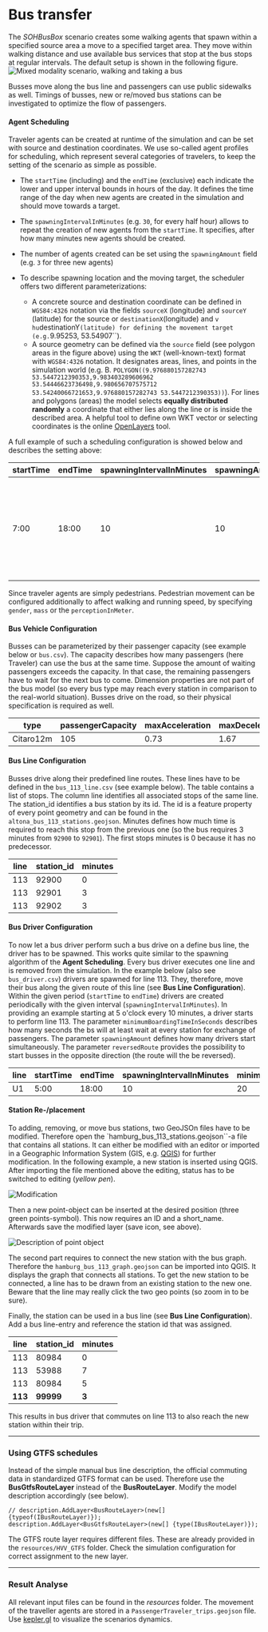  # Bus transfer

The _SOHBusBox_ scenario creates some walking agents that spawn within a specified source area a move to a specified
target area. They move within walking distance and use available bus services that stop at the bus stops at regular
intervals.
The default setup is shown in the following figure.  
![Mixed modality scenario, walking and taking a bus](images/bus_driving_scenario.png)

Busses move along the bus line and passengers can use public sidewalks as well. Timings of busses, new or re/moved bus
stations can be investigated to optimize the flow of passengers.

#### Agent Scheduling

Traveler agents can be created at runtime of the simulation and can be set with source and destination coordinates. We
use so-called agent profiles for scheduling, which represent several categories of travelers, to keep the setting of the
scenario as simple as possible.

* The ``startTime`` (including) and the ``endTime`` (exclusive) each indicate the lower and upper interval bounds in
  hours of the day. It defines the time range of the day when new agents are created in the simulation and should move
  towards a target.

* The ``spawningIntervalInMinutes`` (e.g. ``30``, for every half hour) allows to repeat the creation of new agents from
  the ``startTime``. It specifies, after how many minutes new agents should be created.

* The number of agents created can be set using the ``spawningAmount`` field (e.g. ``3`` for three new agents)

* To describe spawning location and the moving target, the scheduler offers two different parameterizations:
    * A concrete source and destination coordinate can be defined in ``WGS84:4326`` notation via the
      fields ``sourceX`` (longitude) and ``sourceY`` (latitude) for the source or ``destinationX``(longitude)
      and `v hu`destinationY`` (latitude) for defining the movement target (e.g. ``9.95253, 53.54907``).
    * A source geometry can be defined via the ``source`` field (see polygon areas in the figure above) using
      the ``WKT`` (well-known-text) format with ``WGS84:4326`` notation. It designates areas, lines, and points in the
      simulation world (e.g.
      B. ``POLYGON((9.976880157282743 53.5447212390353,9.983403289606962 53.54446623736498,9.980656707575712 53.54240066721653,9.976880157282743 53.5447212390353))``).
      For lines and polygons (areas) the model selects **equally distributed randomly** a coordinate that either lies
      along the line or is inside the described area. A helpful tool to define own WKT vector or selecting coordinates
      is the online  [OpenLayers](http://dev.openlayers.org/examples/vector-formats.html) tool.

A full example of such a scheduling configuration is showed below and describes the setting above:

| startTime | endTime | spawningIntervalInMinutes | spawningAmount | gender | mass | perceptionInMeter | source                                                                                                                                                                                                                                                                                        | destination                                                                                                                                                                                                                                                                                                                      |
|-----------|---------|---------------------------|----------------|--------|------|-------------------|-----------------------------------------------------------------------------------------------------------------------------------------------------------------------------------------------------------------------------------------------------------------------------------------------|----------------------------------------------------------------------------------------------------------------------------------------------------------------------------------------------------------------------------------------------------------------------------------------------------------------------------------|
| 7:00      | 18:00   | 10                        | 10             | female | 60   | 1.0               | MULTIPOLYGON (((9.97859976984082 53.543765731511,9.98209851718183 53.5428480272904,9.98651496874344 53.5427906707766,9.98565462103663 53.5456584964659,9.98261472580592 53.5477233309623,9.97791149167537 53.54617470509,9.97538780506874 53.546461487659,9.97859976984082 53.543765731511))) | MULTIPOLYGON (((9.9038642323762 53.4969628162607,9.91063230100308 53.4898506085511,9.92686419440484 53.4863518612101,9.92760982908407 53.502813180667,9.92072704742962 53.5180700133344,9.90220089347638 53.5195612826928,9.89617845952873 53.5129652836073,9.89331063383937 53.498224659564,9.9038642323762 53.4969628162607))) |

Since traveler agents are simply pedestrians. Pedestrian movement can be configured additionally to affect walking and
running speed, by specifying `gender`, `mass` or the `perceptionInMeter`.

#### Bus Vehicle Configuration

Busses can be parameterized by their passenger capacity (see example below or ``bus.csv``). The capacity describes how
many passengers (here Traveler) can use the bus at the same time. Suppose the amount of waiting passengers exceeds the
capacity. In that case, the remaining passengers have to wait for the next bus to come.
Dimension properties are not part of the bus model (so every bus type may reach every station in comparison to the
real-world situation).
Busses drive on the road, so their physical specification is required as well.

| type      | passengerCapacity | maxAcceleration | maxDeceleration | maxSpeed | length | height | width | trafficCode | velocity | mass  |
|-----------|-------------------|-----------------|-----------------|----------|--------|--------|-------|-------------|----------|-------|
| Citaro12m | 105               | 0.73            | 1.67            | 13.89    | 12.135 | 3.12   | 2.55  | german      | 0        | 19000 |

#### Bus Line Configuration

Busses drive along their predefined line routes. These lines have to be defined in the ``bus_113_line.csv`` (see example
below).
The table contains a list of stops. The column line identifies all associated stops of the same line.
The station_id identifies a bus station by its id. The id is a feature property of every point geometry and can be found
in the ``altona_bus_113_stations.geojson``.
Minutes defines how much time is required to reach this stop from the previous one (so the bus requires 3 minutes
from ``92900`` to ``92901``). The first stops minutes is 0 because it has no predecessor.

| line | station_id | minutes |
|------|------------|---------|
| 113  | 92900      | 0       |
| 113  | 92901      | 3       |
| 113  | 92902      | 3       |

#### Bus Driver Configuration

To now let a bus driver perform such a bus drive on a define bus line, the driver has to be spawned. This works quite
similar to the spawning algorithm of the **Agent Scheduling**.
Every bus driver executes one line and is removed from the simulation. In the example below (also
see ``bus_driver.csv``) drivers are spawned for line 113. They, therefore, move their bus along the given route of this
line (see **Bus Line Configuration**).
Within the given period (``startTime`` to ``endTime``) drivers are created periodically with the given
interval (``spawningIntervalInMinutes``). In providing an example starting at 5 o'clock every 10 minutes, a driver
starts to perform line 113.
The parameter ``minimumBoardingTimeInSeconds`` describes how many seconds the bs will at least wait at every station for
exchange of passengers.
The parameter ``spawningAmount`` defines how many drivers start simultaneously.
The parameter ``reversedRoute`` provides the possibility to start busses in the opposite direction (the route will the
be reversed).

| line | startTime | endTime | spawningIntervalInMinutes | minimumBoardingTimeInSeconds | spawningAmount | reversedRoute 
|------|-----------|---------|---------------------------|------------------------------|----------------|---------------|
| U1   | 5:00      | 18:00   | 10                        | 20                           | 1              | false         |

#### Station Re-/placement

To adding, removing, or move bus stations, two GeoJSOn files have to be modified.
Therefore open the `hamburg_bus_113_stations.geojson``-a file that contains all stations. It can either be modified with
an editor or imported in a Geographic Information System (GIS,
e.g. [QGIS](https://qgis.org/en/site/forusers/download.html)) for further modification.
In the following example, a new station is inserted using QGIS.
After importing the file mentioned above the editing, status has to be switched to editing (_yellow pen_).

![Modification](images/qgis_tools.png)

Then a new point-object can be inserted at the desired position (three green points-symbol). This now requires an ID and
a short_name. Afterwards save the modified layer (save icon, see above).

![Description of point object](images/new_station.png)

The second part requires to connect the new station with the bus graph. Therefore the ``hamburg_bus_113_graph.geojson``
can be imported into QGIS. It displays the graph that connects all stations.
To get the new station to be connected, a line has to be drawn from an existing station to the new one. Beware that the
line may really click the two geo points (so zoom in to be sure).

Finally, the station can be used in a bus line (see **Bus Line Configuration**). Add a bus line-entry and reference the
station id that was assigned.

| line    | station_id | minutes |
|---------|------------|---------|
| 113     | 80984      | 0       |
| 113     | 53988      | 7       |
| 113     | 80984      | 5       |
| **113** | **99999**  | **3**   |

This results in bus driver that commutes on line 113 to also reach the new station within their trip.

---

### Using GTFS schedules

Instead of the simple manual bus line description, the official commuting data in standardized GTFS format can be used.
Therefore use the **BusGtfsRouteLayer** instead of the **BusRouteLayer**. Modify the model description accordingly (see
below).

```
// description.AddLayer<BusRouteLayer>(new[] {typeof(IBusRouteLayer)});
description.AddLayer<BusGtfsRouteLayer>(new[] {type(IBusRouteLayer)});
```

The GTFS route layer requires different files. These are already provided in the `resources/HVV_GTFS` folder. Check the
simulation configuration for correct assignment to the new layer.



---

### Result Analyse

All relevant input files can be found in the _resources_ folder. The movement of the traveller agents are stored in
a `PassengerTraveler_trips.geojson` file. Use [kepler.gl](https://kepler.gl/#/demo) to visualize the scenarios dynamics.
